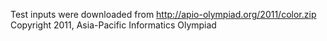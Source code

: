 Test inputs were downloaded from http://apio-olympiad.org/2011/color.zip
Copyright 2011, Asia-Pacific Informatics Olympiad
